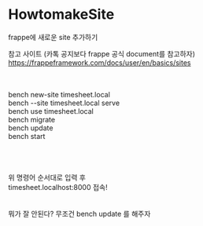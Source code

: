 # HowtomakeSite
frappe에 새로운 site 추가하기


참고 사이트 (카톡 공지보다 frappe 공식 document를 참고하자)
https://frappeframework.com/docs/user/en/basics/sites <br>


<br>
<br>
bench new-site timesheet.local <br>
bench --site timesheet.local serve <br>
bench use timesheet.local <br>
bench migrate <br>
bench update <br>
bench start <br>
<br><br><br>

위 명령어 순서대로 입력 후 <br>
timesheet.localhost:8000 접속! <br>
<br><br>
뭐가 잘 안된다? 무조건 bench update 를 해주자 <br>

